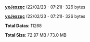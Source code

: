 [**yxJexzqc**](/data/yxJexzqc.txt) (22/02/23 - 07:21)- 326 bytes

[**yxJexzqc**](/data/yxJexzqc.txt) (22/02/23 - 07:21)- 326 bytes

**Total Datas**: 11268

**Total Size**: 72.97 MB / 73.0 MB